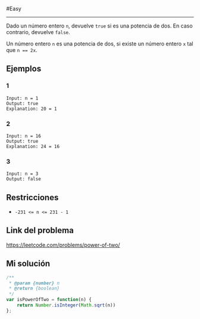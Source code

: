 #Easy 
___
Dado un número entero `n`, devuelve `true` si es una potencia de dos. En caso contrario, devuelve `false`.  
  
Un número entero `n` es una potencia de dos, si existe un número entero `x` tal que `n == 2x`.
## Ejemplos
### 1

```
Input: n = 1
Output: true
Explanation: 20 = 1
```
### 2

```
Input: n = 16
Output: true
Explanation: 24 = 16
```
### 3

```
Input: n = 3
Output: false
```
## Restricciones 

- `-231 <= n <= 231 - 1`
## Link del problema

https://leetcode.com/problems/power-of-two/
## Mi solución

```js
/**
 * @param {number} n
 * @return {boolean}
 */
var isPowerOfTwo = function(n) {
    return Number.isInteger(Math.sqrt(n))
};
```